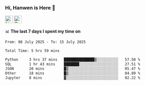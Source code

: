 ### Hi, Hanwen is Here 👋
<p>
	<a href="https://www.linkedin.com/in/liu-hanwen/"><img src="https://img.shields.io/badge/@hanwen-0A66C2?style=flat&logo=LinkedIn&logoColor=white" alt="Linkedin"  height="25px"/></a> 
	<a href="https://scholar.google.com/citations?user=HDF0su0AAAAJ"><img src="https://img.shields.io/badge/scholar-4385FE.svg?&style=plastic&logo=google-scholar&logoColor=white" alt="Google Scholar" height="25px"> </a>
</p>

📊 **The last 7 days I spent my time on** 
<!--START_SECTION:waka-->

```txt
From: 08 July 2025 - To: 15 July 2025

Total Time: 5 hrs 59 mins

Python     3 hrs 37 mins   ██████████████▒░░░░░░░░░░   57.50 %
SQL        1 hr 43 mins    ███████░░░░░░░░░░░░░░░░░░   27.51 %
JSON       20 mins         █▒░░░░░░░░░░░░░░░░░░░░░░░   05.47 %
Other      18 mins         █▒░░░░░░░░░░░░░░░░░░░░░░░   04.89 %
Jupyter    8 mins          ▓░░░░░░░░░░░░░░░░░░░░░░░░   02.22 %
```

<!--END_SECTION:waka-->


<!--
**david990917/david990917** is a ✨ _special_ ✨ repository because its `README.md` (this file) appears on your GitHub profile.

Here are some ideas to get you started:

- 🔭 I’m currently working on ...
- 🌱 I’m currently learning ...
- 👯 I’m looking to collaborate on ...
- 🤔 I’m looking for help with ...
- 💬 Ask me about ...
- 📫 How to reach me: ...
- 😄 Pronouns: ...
- ⚡ Fun fact: ...
-->
